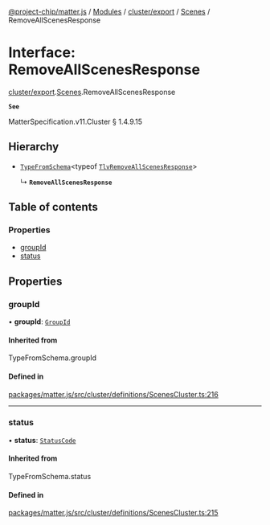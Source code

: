 [@project-chip/matter.js](../README.md) / [Modules](../modules.md) / [cluster/export](../modules/cluster_export.md) / [Scenes](../modules/cluster_export.Scenes.md) / RemoveAllScenesResponse

# Interface: RemoveAllScenesResponse

[cluster/export](../modules/cluster_export.md).[Scenes](../modules/cluster_export.Scenes.md).RemoveAllScenesResponse

**`See`**

MatterSpecification.v11.Cluster § 1.4.9.15

## Hierarchy

- [`TypeFromSchema`](../modules/tlv_export.md#typefromschema)\<typeof [`TlvRemoveAllScenesResponse`](../modules/cluster_export.Scenes.md#tlvremoveallscenesresponse)\>

  ↳ **`RemoveAllScenesResponse`**

## Table of contents

### Properties

- [groupId](cluster_export.Scenes.RemoveAllScenesResponse.md#groupid)
- [status](cluster_export.Scenes.RemoveAllScenesResponse.md#status)

## Properties

### groupId

• **groupId**: [`GroupId`](../modules/datatype_export.md#groupid)

#### Inherited from

TypeFromSchema.groupId

#### Defined in

[packages/matter.js/src/cluster/definitions/ScenesCluster.ts:216](https://github.com/project-chip/matter.js/blob/904d0c9b952b91f28a21803759c5e5c66ee4d272/packages/matter.js/src/cluster/definitions/ScenesCluster.ts#L216)

___

### status

• **status**: [`StatusCode`](../enums/protocol_interaction_export.StatusCode.md)

#### Inherited from

TypeFromSchema.status

#### Defined in

[packages/matter.js/src/cluster/definitions/ScenesCluster.ts:215](https://github.com/project-chip/matter.js/blob/904d0c9b952b91f28a21803759c5e5c66ee4d272/packages/matter.js/src/cluster/definitions/ScenesCluster.ts#L215)
